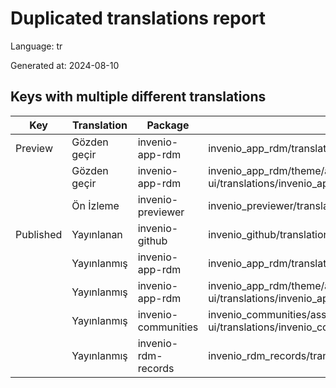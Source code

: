 # Duplicated translations report

Language: tr

Generated at: 2024-08-10


## Keys with multiple different translations


| Key | Translation | Package | File |
| --- | --- | --- | --- |
| Preview| Gözden geçir | invenio-app-rdm | invenio_app_rdm/translations/tr/LC_MESSAGES/messages.po |
|| Gözden geçir | invenio-app-rdm | invenio_app_rdm/theme/assets/semantic-ui/translations/invenio_app_rdm/messages/tr/messages.po |
|| Ön İzleme | invenio-previewer | invenio_previewer/translations/tr/LC_MESSAGES/messages.po |
| Published| Yayınlanan | invenio-github | invenio_github/translations/tr/LC_MESSAGES/messages.po |
|| Yayınlanmış | invenio-app-rdm | invenio_app_rdm/translations/tr/LC_MESSAGES/messages.po |
|| Yayınlanmış | invenio-app-rdm | invenio_app_rdm/theme/assets/semantic-ui/translations/invenio_app_rdm/messages/tr/messages.po |
|| Yayınlanmış | invenio-communities | invenio_communities/assets/semantic-ui/translations/invenio_communities/messages/tr/messages.po |
|| Yayınlanmış | invenio-rdm-records | invenio_rdm_records/translations/tr/LC_MESSAGES/messages.po |

